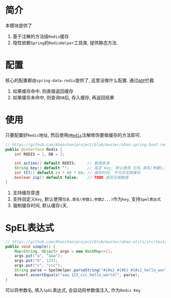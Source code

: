 # 简介
本模块提供了
1. 基于注解的方法级`Redis`缓存
1. 隐性依赖`Spring`的`RedisHelper`工具类, 提供静态方法.

# 配置
核心的配置都由`spring-data-redis`提供了, 这里没做什么配置.
通过[`AOP`](./ahao-spring-boot-redis/src/main/java/com/ahao/spring/boot/redis/aop/RedisCacheAOP.java)拦截

1. 如果缓存命中, 则直接返回缓存
1. 如果缓存未命中, 则查询`DB`后, 存入缓存, 再返回结果

# 使用
只要配置好`Redis`地址, 然后使用[`@Redis`](./ahao-spring-boot-redis/src/main/java/com/ahao/spring/boot/redis/annotation/Redis.java)注解修饰要做缓存的方法即可.

```java
// https://github.com/Ahaochan/project/blob/master/ahao-spring-boot-redis/src/main/java/com/ahao/spring/boot/redis/annotation/Redis.java#L8-L15
public @interface Redis {
    int REDIS = 1, DB = 2;

    int action() default REDIS;     // 数据来源
    String key() default "";        // 指定 key, 默认使用 包名.类名(参数1,参数2...) 作为 key
    int ttl() default 24 * 60 * 60; // 缓存时间, 不允许无限缓存
    boolean zip() default false;    // TODO 是否压缩数据
}
```

1. 支持缓存穿透
1. 支持自定义`Key`, 默认使用`包名.类名(参数1,参数2...)`作为`key`, 支持`Spel表达式`
1. 强制缓存时间, 默认缓存`1`天.

# SpEL表达式
```java
// https://github.com/Ahaochan/project/blob/master/ahao-utils/src/test/java/com/ahao/util/spring/SpelHelperTest.java#L12-L20
public void simple() {
    Map<String, Object> args = new HashMap<>();
    args.put("a", "aaa");
    args.put("b", 123);
    args.put("c", "ccc");
    String parse = SpelHelper.parseString("#{#a}_#{#b}_#{#c}_hello_world!", args);
    Assert.assertEquals("aaa_123_ccc_hello_world!", parse);
}
```

可以将参数名, 填入`SpEL`表达式, 会自动将参数值注入, 作为`Redis Key`